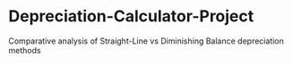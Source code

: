 # Depreciation-Calculator-Project
Comparative analysis of Straight-Line vs Diminishing Balance depreciation methods
